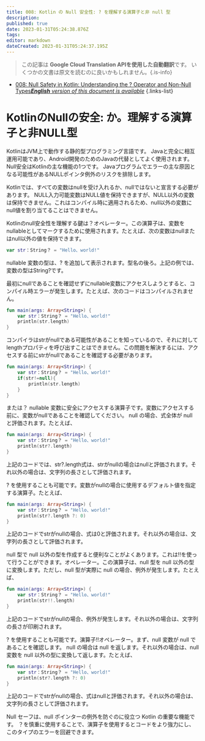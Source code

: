 ```yaml
---
title: 008: Kotlin の Null 安全性: ? を理解する演算子と非 null 型
description: 
published: true
date: 2023-01-31T05:24:38.876Z
tags: 
editor: markdown
dateCreated: 2023-01-31T05:24:37.195Z
---
```


> この記事は **Google Cloud Translation APIを使用した自動翻訳**です。
いくつかの文書は原文を読むのに良いかもしれません。{.is-info}
- [008: Null Safety in Kotlin: Understanding the ? Operator and Non-Null Types***English** version of this document is available*](/en/Knowledge-base/Kotlin/Learning/008-null-safety-in-kotlin-understanding-the--operator-and-non-null-types)
{.links-list}




# KotlinのNullの安全: か。理解する演算子と非NULL型

KotlinはJVM上で動作する静的型プログラミング言語です。 Javaと完全に相互運用可能であり、Android開発のためのJavaの代替としてよく使用されます。 Null安全はKotlinの主な機能の1つです。 Javaプログラムでエラーの主な原因となる可能性があるNULLポインタ例外のリスクを排除します。

Kotlinでは、すべての変数はnullを受け入れるか、nullではないと宣言する必要があります。 NULL入力可能変数はNULL値を保持できますが、NULL以外の変数は保持できません。これはコンパイル時に適用されるため、null以外の変数にnull値を割り当てることはできません。

Kotlinのnull安全性を理解する鍵は？オペレーター。この演算子は、変数をnullableとしてマークするために使用されます。たとえば、次の変数はnullまたはnull以外の値を保持できます。

```kotlin
var str：String？ = "Hello、world!"
```

nullable 変数の型は、? を追加して表示されます。型名の後ろ。上記の例では、変数の型はString?です。

最初にnullであることを確認せずにnullable変数にアクセスしようとすると、コンパイル時エラーが発生します。たとえば、次のコードはコンパイルされません。

```kotlin
fun main(args: Array<String>) {
    var str：String？ = "Hello、world!"
    println(str.length)
}
```

コンパイラはstrがnullである可能性があることを知っているので、それに対してlengthプロパティを呼び出すことはできません。この問題を解決するには、アクセスする前にstrがnullであることを確認する必要があります。

```kotlin
fun main(args: Array<String>) {
    var str：String？ = "Hello、world!"
    if(str!=null){
        println(str.length)
    }
}
```

または？ nullable 変数に安全にアクセスする演算子です。変数にアクセスする前に、変数がnullであることを確認してください。 null の場合、式全体が null と評価されます。たとえば、

```kotlin
fun main(args: Array<String>) {
    var str：String？ = "Hello、world!"
    println(str?.length)
}
```

上記のコードでは、str?.length式は、strがnullの場合はnullと評価されます。それ以外の場合は、文字列の長さとして評価されます。

? を使用することも可能です。変数がnullの場合に使用するデフォルト値を指定する演算子。たとえば、

```kotlin
fun main(args: Array<String>) {
    var str：String？ = "Hello、world!"
    println(str?.length ?: 0)
}
```

上記のコードでstrがnullの場合、式は0と評価されます。それ以外の場合は、文字列の長さとして評価されます。

null 型で null 以外の型を作成すると便利なことがよくあります。これは!!を使って行うことができます。オペレーター。この演算子は、null 型を null 以外の型に変換します。ただし、null 型が実際に null の場合、例外が発生します。たとえば、

```kotlin
fun main(args: Array<String>) {
    var str：String？ = "Hello、world!"
    println(str!!.length)
}
```

上記のコードでstrがnullの場合、例外が発生します。それ以外の場合は、文字列の長さが印刷されます。

? を使用することも可能です。演算子!!オペレーター。まず、null 変数が null であることを確認します。 null の場合は null を返します。それ以外の場合は、null 変数を null 以外の型に変換して返します。たとえば、

```kotlin
fun main(args: Array<String>) {
    var str：String？ = "Hello、world!"
    println(str?.length ?: 0)
}
```

上記のコードでstrがnullの場合、式はnullと評価されます。それ以外の場合は、文字列の長さとして評価されます。

Null セーフは、null ポインターの例外を防ぐのに役立つ Kotlin の重要な機能です。 ？を慎重に使用することで、演算子を使用するとコードをより強力にし、このタイプのエラーを回避できます。